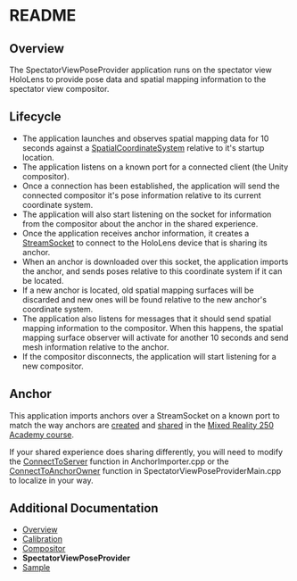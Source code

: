 # README
## Overview
The SpectatorViewPoseProvider application runs on the spectator view HoloLens to provide pose data and spatial mapping information to the spectator view compositor.

## Lifecycle
+ The application launches and observes spatial mapping data for 10 seconds against a [SpatialCoordinateSystem](https://docs.microsoft.com/en-us/uwp/api/windows.perception.spatial.spatialcoordinatesystem) relative to it's startup location.
+ The application listens on a known port for a connected client (the Unity compositor).
+ Once a connection has been established, the application will send the connected compositor it's pose information relative to its current coordinate system.
+ The application will also start listening on the socket for information from the compositor about the anchor in the shared experience.
+ Once the application receives anchor information, it creates a [StreamSocket](https://docs.microsoft.com/en-us/uwp/api/Windows.Networking.Sockets.StreamSocket) to connect to the HoloLens device that is sharing its anchor.
+ When an anchor is downloaded over this socket, the application imports the anchor, and sends poses relative to this coordinate system if it can be located.
+ If a new anchor is located, old spatial mapping surfaces will be discarded and new ones will be found relative to the new anchor's coordinate system.
+ The application also listens for messages that it should send spatial mapping information to the compositor.  When this happens, the spatial mapping surface observer will activate for another 10 seconds and send mesh information relative to the anchor.
+ If the compositor disconnects, the application will start listening for a new compositor.

## Anchor
This application imports anchors over a StreamSocket on a known port to match the way anchors are [created](https://github.com/Microsoft/MixedReality250/blob/master/Assets/AppPrefabs/Support/SharingWithUNET/Scripts/UNetAnchorManager.cs) and [shared](https://github.com/Microsoft/MixedReality250/blob/master/Assets/AppPrefabs/Support/SharingWithUNET/Scripts/GenericNetworkTransmitter.cs) in the [Mixed Reality 250 Academy course](https://docs.microsoft.com/en-us/windows/mixed-reality/mixed-reality-250).

If your shared experience does sharing differently, you will need to modify the [ConnectToServer](SpectatorViewPoseProvider/AnchorImporter.cpp) function in AnchorImporter.cpp or the [ConnectToAnchorOwner](SpectatorViewPoseProvider/SpectatorViewPoseProviderMain.cpp) function in SpectatorViewPoseProviderMain.cpp to localize in your way.  

## Additional Documentation
+ [Overview](../README.md)
+ [Calibration](../Calibration/README.md)
+ [Compositor](../Compositor/README.md)
+ **SpectatorViewPoseProvider**
+ [Sample](../SpectatorViewSample/README.md)